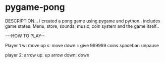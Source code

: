 # pygame-pong
DESCRIPTION...
I created a pong game using pygame and python.. includes game states: Menu, store, sounds, music, coin system and the game itself..


---HOW TO PLAY--


Player 1    w:   move up       s:   move down     i: give 999999 coins     spacebar: unpause

player 2:   arrow up:  up     arrow down:  down
